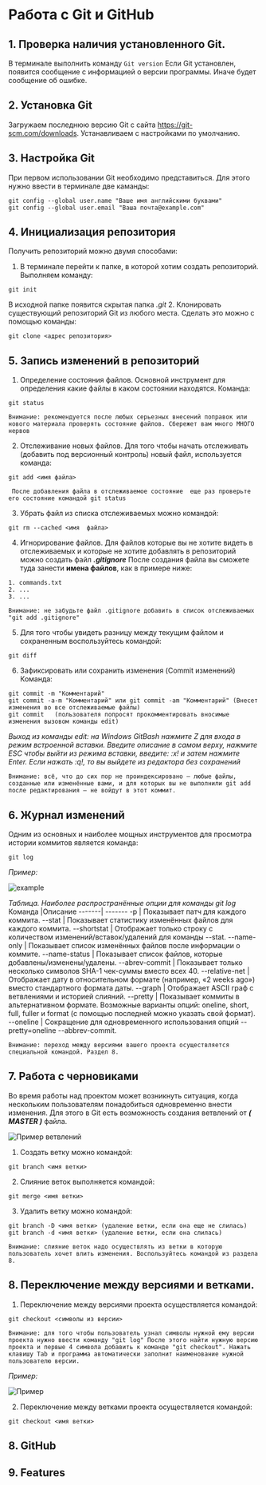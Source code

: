 # Работа с Git и GitHub

## 1. Проверка наличия установленного Git.
В терминале выполнить команду `Git version`
Если Git установлен, появится сообщение с информацией о версии программы. Иначе будет сообщение об ошибке.

## 2. Установка Git
Загружаем последнюю версию Git с сайта https://git-scm.com/downloads.
Устанавливаем с настройками по умолчанию.

## 3. Настройка Git
При первом использовании Git необходимо представиться. Для этого нужно ввести в терминале две каманды:
```
git config --global user.name "Ваше имя английскими буквами"
git config --global user.email "Ваша почта@example.com"
```

## 4. Инициализация репозитория
Получить репозиторий можно двумя способами:
1. В терминале перейти к папке, в которой хотим создать репозиторий. Выполняем команду:
```
git init
```
В исходной папке появится скрытая папка *.git*
2. Клонировать существующий репозиторий Git из любого места. Сделать это можно с помощью команды:
```
git clone <адрес репозитория>
```
## 5. Запись изменений в репозиторий

1. Определение состояния файлов. Основной инструмент для определения какие файлы в каком состоянии находятся. Команда:
```
git status
```
`Внимание: рекомендуется после любых серьезных внесений поправок или нового материала проверять состояние файлов. Сбережет вам много МНОГО нервов` 

2. Отслеживание новых файлов. Для того чтобы начать отслеживать (добавить под версионный контроль) новый файл, используется команда:
```
git add <имя файла> 
```
` После добавления файла в отслеживаемое состояние  еще раз проверьте его состояние командой git status`

3. Убрать файл из списка отслеживаемых можно командой:
```
git rm --cached <имя  файла>
```

4. Игнорирование файлов. Для файлов которые вы не хотите видеть в отслеживаемых и которые не хотите добавлять в репозиторий можно создать файл ***.gitignore***
После создания файла вы сможете туда занести __имена файлов__, как в примере ниже:
```
1. commands.txt
2. ...
3. ...
```
`Внимание: не забудьте файл .gitignore добавить в список отслеживаемых  "git add .gitignore"`

5. Для того чтобы увидеть разницу между текущим файлом и сохраненным воспользуйтесь командой:
```
git diff
```
6. Зафиксировать или сохранить изменения (Commit изменений)
Команда:
```
git commit -m "Комментарий" 
git commit -a-m "Комментарий" или git commit -am "Комментарий" (Внесет изменения во все отслеживаемые файлы)
git commit   (пользователя попросят прокомментировать вносимые изменения вызовом команды edit)
```
*Выход из команды edit: на Windows GitBash нажмите Z для входа в режим встроенной вставки. Введите описание в самом верху, нажмите ESC чтобы выйти из режима вставки, введите: :x! и затем нажмите Enter. Если нажать :q!, то вы выйдете из редактора без сохранений*

`Внимание: всё, что до сих пор не проиндексировано — любые файлы, созданные или изменённые вами, и для которых вы не выполнили git add после редактирования — не войдут в этот коммит. `

## 6. Журнал изменений
Одним из основных и наиболее мощных инструментов для просмотра истории коммитов является команда: 
```
git log
```
*Пример:*

![example](example.png)

*Таблица. Наиболее распространённые опции для команды git log*
 Команда |Описание 
 -------| ------- 
-p | Показывает патч для каждого коммита.
--stat | Показывает статистику изменённых файлов для каждого коммита.
--shortstat | Отображает только строку с количеством изменений/вставок/удалений для команды --stat.
--name-only | Показывает список изменённых файлов после информации о коммите.
--name-status | Показывает список файлов, которые добавлены/изменены/удалены.
--abrev-commit | Показывает только несколько символов SHA-1 чек-суммы вместо всех 40.
--relative-net | Отображает дату в относительном формате (например, «2 weeks ago») вместо стандартного формата даты.
--graph | Отображает ASCII граф с ветвлениями и историей слияний.
--pretty | Показывает коммиты в альтернативном формате. Возможные варианты опций: oneline, short, full, fuller и format (с помощью последней можно указать свой формат).
--oneline | Сокращение для одновременного использования опций --pretty=oneline --abbrev-commit.

`Внимание: переход между версиями вашего проекта осуществляется специальной командой. Раздел 8.`

## 7. Работа с черновиками
Во время работы над проектом может возникнуть ситуация, когда нескольким пользователям понадобиться одновременно внести изменения. Для этого в Git есть возможность создания ветвлений от ___( MASTER )___ файла. 

![Пример ветвлений](exam.png)

1. Создать ветку можно командой:
```
git branch <имя ветки>
```
2. Слияние веток выполняется командой:
```
git merge <имя ветки>
```
3. Удалить ветку можно командой:
```
git branch -D <имя ветки> (удаление ветки, если она еще не слилась)
git branch -d <имя ветки> (удаление ветки, если она слилась)
```
`Внимание: слияние веток надо осуществлять из ветки в которую пользователь хочет влить изменения. Воспользуйтесь командой из раздела 8.` 

## 8. Переключение между версиями и ветками.
1. Переключение между версиями проекта осуществляется командой:
```
git checkout <символы из версии>
```
`Внимание: для того чтобы пользователь узнал символы нужной ему версии проекта нужно ввести команду "git log" После этого найти нужную версию проекта и первые 4 символа добавить к команде "git checkout". Нажать клавишу Tab и программа автоматически заполнит наименование нужной пользователю версии.`

*Пример:*

![Пример](ExampleCheck.png)

2. Переключение между ветками проекта осуществляется командой:
```
git checkout <имя ветки>
```

## 8. GitHub

## 9. Features